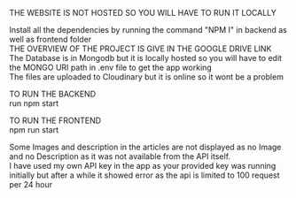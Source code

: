 THE WEBSITE IS NOT HOSTED SO YOU WILL HAVE TO RUN IT LOCALLY

Install all the dependencies by running the command  "NPM I" in backend as well as frontend folder<br>
THE OVERVIEW OF THE PROJECT IS GIVE IN THE GOOGLE DRIVE LINK<br>
The Database is in Mongodb but it is locally hosted so you will have to edit the MONGO URI path in .env file to get the app working<br>
The files are uploaded to Cloudinary but it is online so it wont be a problem

TO RUN THE BACKEND<br>
run npm start<br>

TO RUN THE FRONTEND<br>
npm run start<br>


Some Images and description in the articles are not displayed as no Image and no Description as it was not available from the API itself.<br>
I have used my own API key in the app as your provided key was running initially but after a while it showed error as the api is limited to 100 request per 24 hour<br>



